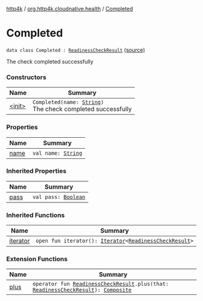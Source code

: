 [http4k](../../index.md) / [org.http4k.cloudnative.health](../index.md) / [Completed](./index.md)

# Completed

`data class Completed : `[`ReadinessCheckResult`](../-readiness-check-result/index.md) [(source)](https://github.com/http4k/http4k/blob/master/http4k-cloudnative/src/main/kotlin/org/http4k/cloudnative/health/ReadinessCheckResult.kt#L22)

The check completed successfully

### Constructors

| Name | Summary |
|---|---|
| [&lt;init&gt;](-init-.md) | `Completed(name: `[`String`](https://kotlinlang.org/api/latest/jvm/stdlib/kotlin/-string/index.html)`)`<br>The check completed successfully |

### Properties

| Name | Summary |
|---|---|
| [name](name.md) | `val name: `[`String`](https://kotlinlang.org/api/latest/jvm/stdlib/kotlin/-string/index.html) |

### Inherited Properties

| Name | Summary |
|---|---|
| [pass](../-readiness-check-result/pass.md) | `val pass: `[`Boolean`](https://kotlinlang.org/api/latest/jvm/stdlib/kotlin/-boolean/index.html) |

### Inherited Functions

| Name | Summary |
|---|---|
| [iterator](../-readiness-check-result/iterator.md) | `open fun iterator(): `[`Iterator`](https://kotlinlang.org/api/latest/jvm/stdlib/kotlin.collections/-iterator/index.html)`<`[`ReadinessCheckResult`](../-readiness-check-result/index.md)`>` |

### Extension Functions

| Name | Summary |
|---|---|
| [plus](../plus.md) | `operator fun `[`ReadinessCheckResult`](../-readiness-check-result/index.md)`.plus(that: `[`ReadinessCheckResult`](../-readiness-check-result/index.md)`): `[`Composite`](../-composite/index.md) |
